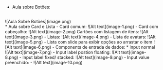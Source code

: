 * Aula sobre Botões:
<BR>
![Aula Sobre Botões](image.png)
<br>
* Aula sobre Card e Lista
- Card comum:
![Alt text](image-1.png)
- Card com cabeçalho:
![Alt text](image-2.png)
Cartões com listagem de itens:
![Alt text](image-3.png)
- Listas:
![Alt text](image-4.png)
- Lista de avatars:
![Alt text](image-5.png)
- Lista com slide para exibir opções ao arrastar o item
![Alt text](image-6.png)
- Components de entrada de dados:
* Input normal <br>
![Alt text](image-7.png)
- Input label postion floating:
![Alt text](image-8.png)
- Input label fixed/ stacked:
![Alt text](image-9.png)
- Input value preenchido:
- ![Alt text](image-10.png)